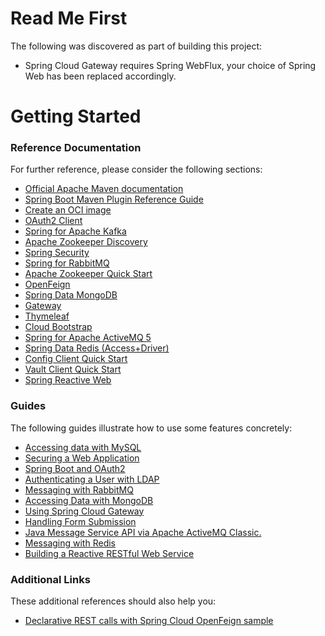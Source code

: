 # Read Me First

The following was discovered as part of building this project:

* Spring Cloud Gateway requires Spring WebFlux, your choice of Spring Web has been replaced accordingly.

# Getting Started

### Reference Documentation

For further reference, please consider the following sections:

* [Official Apache Maven documentation](https://maven.apache.org/guides/index.html)
* [Spring Boot Maven Plugin Reference Guide](https://docs.spring.io/spring-boot/docs/2.6.8/maven-plugin/reference/html/)
* [Create an OCI image](https://docs.spring.io/spring-boot/docs/2.6.8/maven-plugin/reference/html/#build-image)
* [OAuth2 Client](https://docs.spring.io/spring-boot/docs/2.6.8/reference/htmlsingle/#web.security.oauth2.client)
* [Spring for Apache Kafka](https://docs.spring.io/spring-boot/docs/2.6.8/reference/htmlsingle/#messaging.kafka)
* [Apache Zookeeper Discovery](https://docs.spring.io/spring-cloud-zookeeper/docs/current/reference/html/#spring-cloud-zookeeper-discovery)
* [Spring Security](https://docs.spring.io/spring-boot/docs/2.6.8/reference/htmlsingle/#web.security)
* [Spring for RabbitMQ](https://docs.spring.io/spring-boot/docs/2.6.8/reference/htmlsingle/#messaging.amqp)
* [Apache Zookeeper Quick Start](https://docs.spring.io/spring-cloud-zookeeper/docs/current/reference/html/#distributed-configuration-usage)
* [OpenFeign](https://docs.spring.io/spring-cloud-openfeign/docs/current/reference/html/)
* [Spring Data MongoDB](https://docs.spring.io/spring-boot/docs/2.6.8/reference/htmlsingle/#data.nosql.mongodb)
* [Gateway](https://docs.spring.io/spring-cloud-gateway/docs/current/reference/html/)
* [Thymeleaf](https://docs.spring.io/spring-boot/docs/2.6.8/reference/htmlsingle/#web.servlet.spring-mvc.template-engines)
* [Cloud Bootstrap](https://docs.spring.io/spring-cloud-commons/docs/current/reference/html/)
* [Spring for Apache ActiveMQ 5](https://docs.spring.io/spring-boot/docs/2.6.8/reference/htmlsingle/#messaging.jms.activemq)
* [Spring Data Redis (Access+Driver)](https://docs.spring.io/spring-boot/docs/2.6.8/reference/htmlsingle/#data.nosql.redis)
* [Config Client Quick Start](https://docs.spring.io/spring-cloud-config/docs/current/reference/html/#_client_side_usage)
* [Vault Client Quick Start](https://docs.spring.io/spring-cloud-vault/docs/current/reference/html/#client-side-usage)
* [Spring Reactive Web](https://docs.spring.io/spring-boot/docs/2.6.8/reference/htmlsingle/#web.reactive)

### Guides

The following guides illustrate how to use some features concretely:

* [Accessing data with MySQL](https://spring.io/guides/gs/accessing-data-mysql/)
* [Securing a Web Application](https://spring.io/guides/gs/securing-web/)
* [Spring Boot and OAuth2](https://spring.io/guides/tutorials/spring-boot-oauth2/)
* [Authenticating a User with LDAP](https://spring.io/guides/gs/authenticating-ldap/)
* [Messaging with RabbitMQ](https://spring.io/guides/gs/messaging-rabbitmq/)
* [Accessing Data with MongoDB](https://spring.io/guides/gs/accessing-data-mongodb/)
* [Using Spring Cloud Gateway](https://github.com/spring-cloud-samples/spring-cloud-gateway-sample)
* [Handling Form Submission](https://spring.io/guides/gs/handling-form-submission/)
* [Java Message Service API via Apache ActiveMQ Classic.](https://spring.io/guides/gs/messaging-jms/)
* [Messaging with Redis](https://spring.io/guides/gs/messaging-redis/)
* [Building a Reactive RESTful Web Service](https://spring.io/guides/gs/reactive-rest-service/)

### Additional Links

These additional references should also help you:

* [Declarative REST calls with Spring Cloud OpenFeign sample](https://github.com/spring-cloud-samples/feign-eureka)

